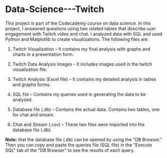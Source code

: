# Data-Science---Twitch
This project is part of the Codecademy course on data science. In this project, I answered questions using two related tables that describe user engagement with Twitch video and chat. I analyzed data with SQL and used Python and Matplotlib to create visualizations. The following files are:

1.	Twitch Visualization – It contains my final analysis with graphs and charts in a presentation form.

2. 	Twitch Data Analysis Images - It includes images used in the twitch visualization file.
3.	Twitch Analysis (Excel file) – It contains my detailed analysis in tables and graphs forms.
4.	SQL file – Contains my queries used in generating the data to be analyzed. 
5.	Database file (.db) – Contains the actual data. Contains two tables, one for chat and stream. 
6. 	Chat and Stream (.csv) – These two files were imported into the database file (.db).

**Note:** that the database file (.db) can be opened by using the "DB Browser." Then you can copy and paste the queries file (SQL file) in the "Execute SQL" tab of the "DB Browser" to see the results of each query.



